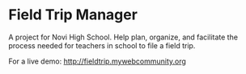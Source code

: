 Field Trip Manager
================

A project for Novi High School. 
Help plan, organize, and facilitate the process needed for teachers in school to file a field trip.

For a live demo: http://fieldtrip.mywebcommunity.org
